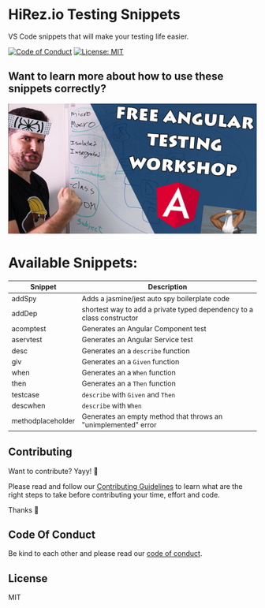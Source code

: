 # HiRez.io Testing Snippets

VS Code snippets that will make your testing life easier.

[![Code of Conduct](https://img.shields.io/badge/code%20of-conduct-ff69b4.svg?style=flat-square)](CODE_OF_CONDUCT.md)
[![License: MIT](https://img.shields.io/badge/License-MIT-green.svg)](https://opensource.org/licenses/MIT)

## Want to learn more about how to use these snippets correctly?

<div align="center">
  <a href="http://testangular.com/?utm_source=github&utm_medium=link&utm_campaign=vscode-testing-snippets">
    <img src="assets/test-angular.jpg"
      alt="TestAngular.com - Free Angular Testing Workshop - The Roadmap to Angular Testing Mastery"
      width="600"
    />
  </a>
</div>


# Available Snippets:

| Snippet | Description |
| ------- | ----------|
| addSpy | Adds a jasmine/jest auto spy boilerplate code |
| addDep | shortest way to add a private typed dependency to a class constructor |
| acomptest | Generates an Angular Component test |
| aservtest | Generates an Angular Service test |
| desc | Generates an a `describe` function |
| giv | Generates an a `Given` function |
| when | Generates an a `When` function |
| then | Generates an a `Then` function |
| testcase | `describe` with `Given` and `Then` |
| descwhen | `describe` with `When` |
| methodplaceholder | Generates an empty method that throws an "unimplemented" error |



## Contributing

Want to contribute? Yayy! 🎉

Please read and follow our [Contributing Guidelines](CONTRIBUTING.md) to learn what are the right steps to take before contributing your time, effort and code.

Thanks 🙏

## Code Of Conduct

Be kind to each other and please read our [code of conduct](CODE_OF_CONDUCT.md).

## License

MIT
